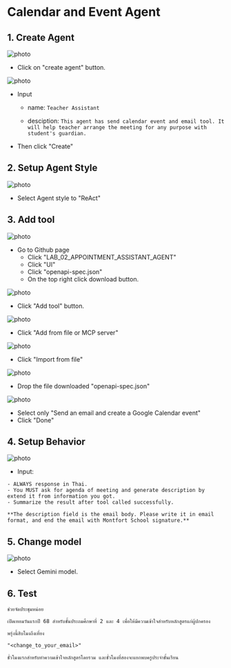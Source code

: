 # Calendar and Event Agent

## 1. Create Agent

![photo](/LAB_02_APPOINTMENT_ASSISTANT_AGENT/UI/assets/image1.png)

- Click on "create agent" button.

![photo](/LAB_02_APPOINTMENT_ASSISTANT_AGENT/UI/assets/image2.png)

- Input 
    - name: `Teacher Assistant` 

    - desciption: `This agent has send calendar event and email tool. It will help teacher arrange the meeting for any purpose with student's guardian. `

- Then click "Create"

## 2. Setup Agent Style

![photo](/LAB_02_APPOINTMENT_ASSISTANT_AGENT/UI/assets/image3.png)

- Select Agent style to "ReAct"


## 3. Add tool

![photo](/LAB_02_APPOINTMENT_ASSISTANT_AGENT/UI/assets/image7.png)

- Go to Github page 
    - Click "LAB_02_APPOINTMENT_ASSISTANT_AGENT"
    - Click "UI"
    - Click "openapi-spec.json"
    - On the top right click download button.


![photo](/LAB_02_APPOINTMENT_ASSISTANT_AGENT/UI/assets/image4.png)

- Click "Add tool" button.

![photo](/LAB_02_APPOINTMENT_ASSISTANT_AGENT/UI/assets/image5.png)

- Click "Add from file or MCP server"

![photo](/LAB_02_APPOINTMENT_ASSISTANT_AGENT/UI/assets/image6.png)

- Click "Import from file"

![photo](/LAB_02_APPOINTMENT_ASSISTANT_AGENT/UI/assets/image8.png)

- Drop the file downloaded "openapi-spec.json"

![photo](/LAB_02_APPOINTMENT_ASSISTANT_AGENT/UI/assets/image9.png)

- Select only "Send an email and create a Google Calendar event"
- Click "Done"

## 4. Setup Behavior

![photo](/LAB_02_APPOINTMENT_ASSISTANT_AGENT/UI/assets/image10.png)

- Input: 
```
- ALWAYS response in Thai.
- You MUST ask for agenda of meeting and generate description by extend it from information you got.
- Summarize the result after tool called successfully.

**The description field is the email body. Please write it in email format, and end the email with Montfort School signature.**
```

## 5. Change model

![photo](/LAB_02_APPOINTMENT_ASSISTANT_AGENT/UI/assets/image11.png)

- Select Gemini model.

## 6. Test

```
ช่วยจัดประชุมหน่อย

เปิดเทอมวันแรกปี 68 สำหรับชั้นประถมศึกษาที่ 2 และ 4 เพื่อให้มีความเข้าใจสำหรับหลักสูตรแก่ผู้ปกครอง

พรุ่งนี้สิบโมงถึงเที่ยง

"<change_to_your_email>"

ชั่วโมงแรกสำหรับทำความเข้าใจหลักสูตรโดยรวม และชั่วโมงที่สองจะแยกพบครูประจำชั้นเรียน

```
